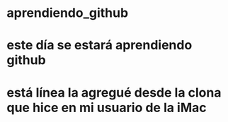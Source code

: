 # aprendiendo_github

# este día se estará aprendiendo github

# está línea la agregué desde la clona que hice en mi usuario de la iMac
